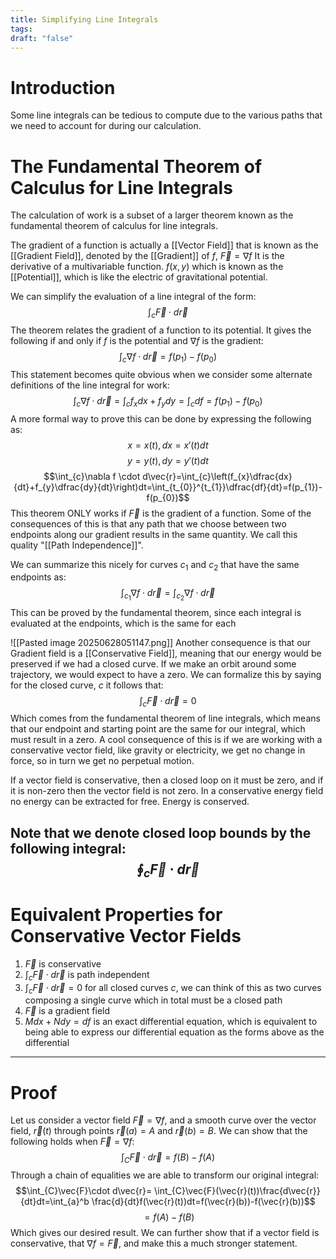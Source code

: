```yaml
---
title: Simplifying Line Integrals
tags: 
draft: "false"
---
```

# Introduction 
Some line integrals can be tedious to compute due to the various paths that we need to account for during our calculation. 
# The Fundamental Theorem of Calculus for Line Integrals
The calculation of work is a subset of a larger theorem known as the fundamental theorem of calculus for line integrals.

The gradient of a function is actually a [[Vector Field]] that is known as the [[Gradient Field]], denoted by the  [[Gradient]] of $f$, $\vec{F}=\nabla f$ It is the derivative of a multivariable function. $f(x,y)$ which is known as the [[Potential]], which is like the electric of gravitational potential. 

We can simplify the evaluation of a line integral of the form: 
$$\int_{c} \vec{F}\cdot d\vec{r}$$
The theorem relates the gradient of a function to its potential. It gives the following if and only if $f$ is the potential and $\nabla f$ is the gradient:
$$\int_{c} \nabla f \cdot d\vec{r}=f(p_{1})-f(p_{0})$$
This statement becomes quite obvious when we consider some alternate definitions of the line integral for work:
$$\int_{c}\nabla f \cdot d\vec{r}=\int_{c}f_{x}dx+f_{y}dy=\int_{c}df=f(p_{1})-f(p_{0})$$
A more formal way to prove this can be done by expressing the following as:
$$x=x(t),dx=x'(t)dt$$
$$y=y(t),dy=y'(t)dt$$
$$\int_{c}\nabla f \cdot d\vec{r}=\int_{c}\left(f_{x}\dfrac{dx}{dt}+f_{y}\dfrac{dy}{dt}\right)dt=\int_{t_{0}}^{t_{1}}\dfrac{df}{dt}=f(p_{1})-f(p_{0})$$
This  theorem ONLY works if $\vec{F}$ is the gradient of a function. Some of the consequences of this is that any path that we choose between two endpoints along our gradient results in the same quantity. We call this quality "[[Path Independence]]". 

We can summarize this nicely for curves $c_{1}$ and $c_{2}$ that have the same endpoints as:
$$\int_{c_{1}}\nabla f \cdot d\vec{r}=\int_{c_{2}}\nabla f \cdot d\vec{r}$$
This can be proved by the fundamental theorem, since each integral is evaluated at the endpoints, which is the same for each 

![[Pasted image 20250628051147.png]]
Another consequence is that our Gradient field is a [[Conservative Field]], meaning that our energy would be preserved if we had a closed curve. 
If we make an orbit around some trajectory, we would expect to have a zero. We can formalize this by saying for the closed curve, $c$ it follows that:
$$\int_{c} \vec{F}\cdot d\vec{r}=0$$
Which comes from the fundamental theorem of line integrals, which means that our endpoint and starting point are the same for our integral, which must result in a zero. A cool consequence of this is if we are working with a conservative vector field, like gravity or electricity, we get no change in force, so in turn we get no perpetual motion. 

If a vector field is conservative, then a closed loop on it must be zero, and if it is non-zero then the vector field is not zero. In a conservative energy field no energy can be extracted for free. Energy is conserved. 

Note that we denote closed loop bounds by the following integral:
$$\oint_{c}\vec{F}\cdot d\vec{r}$$
---
# Equivalent Properties for Conservative Vector Fields
1. $\vec{F}$ is conservative
2. $\int_{c} \vec{F} \cdot d\vec{r}$ is path independent
3. $\int_{c}\vec{F}\cdot d\vec{r}=0$ for all closed curves $c$, we can think of this as two curves composing a single curve which in total must be a closed path
4. $\vec{F}$ is a gradient field 
5. $Mdx+Ndy=df$ is an exact differential equation, which is equivalent to being able to express our differential equation as the forms above as the differential 

---
# Proof 
Let us consider a vector field $\vec{F}=\nabla f$, and a smooth curve over the vector field, $\vec{r}(t)$ through points $\vec{r}(a)=A$ and $\vec{r}(b)=B$. We can show that the following holds when $\vec{F}=\nabla f$:
$$\int_{C}\vec{F}\cdot d\vec{r}=f(B)-f(A)$$
Through a chain of equalities we are able to transform our original integral:
$$\int_{C}\vec{F}\cdot d\vec{r}= \int_{C}\vec{F}(\vec{r}(t))\frac{d\vec{r}}{dt}dt=\int_{a}^b \frac{d}{dt}f(\vec{r}(t))dt=f(\vec{r}(b))-f(\vec{r}(b))$$
$$=f(A)-f(B)$$
Which gives our desired result. We can further show that if a vector field is conservative, that $\nabla f = \vec{F}$, and make this a much stronger statement. 
